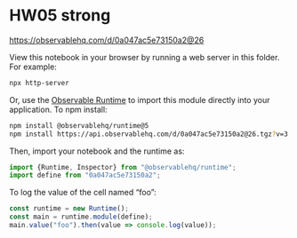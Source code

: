 # HW05 strong

https://observablehq.com/d/0a047ac5e73150a2@26

View this notebook in your browser by running a web server in this folder. For
example:

~~~sh
npx http-server
~~~

Or, use the [Observable Runtime](https://github.com/observablehq/runtime) to
import this module directly into your application. To npm install:

~~~sh
npm install @observablehq/runtime@5
npm install https://api.observablehq.com/d/0a047ac5e73150a2@26.tgz?v=3
~~~

Then, import your notebook and the runtime as:

~~~js
import {Runtime, Inspector} from "@observablehq/runtime";
import define from "0a047ac5e73150a2";
~~~

To log the value of the cell named “foo”:

~~~js
const runtime = new Runtime();
const main = runtime.module(define);
main.value("foo").then(value => console.log(value));
~~~

